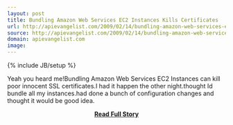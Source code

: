 ```yaml
---
layout: post
title: Bundling Amazon Web Services EC2 Instances Kills Certificates
url: http://apievangelist.com/2009/02/14/bundling-amazon-web-services-ec2-instances-kills-certificates/
source: http://apievangelist.com/2009/02/14/bundling-amazon-web-services-ec2-instances-kills-certificates/
domain: apievangelist.com
image: 
---
```

{% include JB/setup %}<p>Yeah you heard me!Bundling Amazon Web Services EC2 Instances can kill poor innocent SSL certificates.I had it happen the other night.thought Id bundle all my instances.had done a bunch of configuration changes and thought it would be good idea.</p>
<center><p><a href="http://apievangelist.com/2009/02/14/bundling-amazon-web-services-ec2-instances-kills-certificates/" style='padding:25px; font-sze:18px; font-weight: bold;'>Read Full Story</a></p></center>
